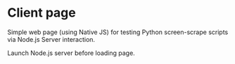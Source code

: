 # Client page

Simple web page (using Native JS) for testing Python screen-scrape scripts via Node.js Server interaction.

Launch Node.js server before loading page.
